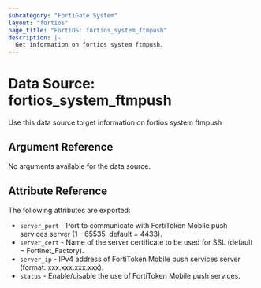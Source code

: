```yaml
---
subcategory: "FortiGate System"
layout: "fortios"
page_title: "FortiOS: fortios_system_ftmpush"
description: |-
  Get information on fortios system ftmpush.
---
```


# Data Source: fortios_system_ftmpush
Use this data source to get information on fortios system ftmpush

## Argument Reference

No arguments available for the data source.

## Attribute Reference

The following attributes are exported:

* `server_port` - Port to communicate with FortiToken Mobile push services server (1 - 65535, default = 4433).
* `server_cert` - Name of the server certificate to be used for SSL (default = Fortinet_Factory).
* `server_ip` - IPv4 address of FortiToken Mobile push services server (format: xxx.xxx.xxx.xxx).
* `status` - Enable/disable the use of FortiToken Mobile push services.

